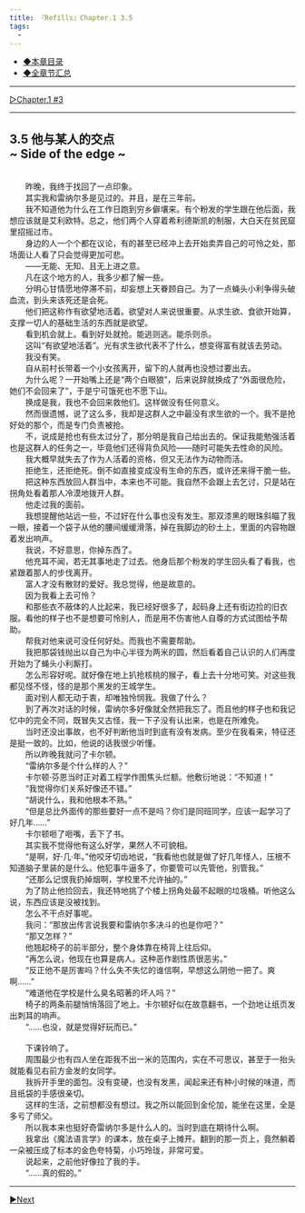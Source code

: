 ```yaml
---
title: 『Refills』Chapter.1 3.5
tags:
  - 
---
```


 - [◆本章目录](https://luciasnote.space/_posts/2020-11-14-refillsCH1/)
 - [◆全章节汇总](https://luciasnote.space/_posts/2020-11-14-Refills%E6%B1%87%E6%80%BB%E9%A1%B5/)

---


[▷Chapter.1 #3](https://luciasnote.space/_posts/2020-12-03-refillsCH1.3/)


---


## 3.5 他与某人的交点<br>~ Side of the edge ~

<br>&emsp;&emsp;昨晚，我终于找回了一点印象。
<br>&emsp;&emsp;其实我和雷纳尔多是见过的。并且，是在三年前。
<br>&emsp;&emsp;我不知道他为什么在工作日跑到穷乡僻壤来。有个粉发的学生跟在他后面，我想应该就是艾利欧特。总之，他们两个人穿着希利德斯凯的制服，大白天在贫民窟里招摇过市。
<br>&emsp;&emsp;身边的人一个个都在议论，有的甚至已经冲上去开始卖弄自己的可怜之处，那场面让人看了只会觉得更加可悲。
<br>&emsp;&emsp;——无能、无知、且无上进之意。
<br>&emsp;&emsp;凡在这个地方的人，我多少都了解一些。
<br>&emsp;&emsp;分明心甘情愿地停滞不前，却妄想上天眷顾自己。为了一点蝇头小利争得头破血流，到头来该死还是会死。
<br>&emsp;&emsp;他们把这称作有欲望地活着。欲望对人来说很重要。从求生欲、食欲开始算，支撑一切人的基础生活的东西就是欲望。
<br>&emsp;&emsp;看到机会就上。看到好处就抢。能逃则逃。能杀则杀。
<br>&emsp;&emsp;这叫“有欲望地活着”。光有求生欲代表不了什么，想变得富有就该去劳动。
<br>&emsp;&emsp;我没有笑。
<br>&emsp;&emsp;自从前村长带着一个小女孩离开，留下的人就再也没想过要出去。
<br>&emsp;&emsp;为什么呢？一开始嘴上还是“两个白眼狼”，后来说辞就换成了“外面很危险，她们不会回来了”，于是宁可饿死也不愿下山。
<br>&emsp;&emsp;换成是我，我也不会回来救他们。这样做没有任何意义。
<br>&emsp;&emsp;然而很遗憾，说了这么多，我却是这群人之中最没有求生欲的一个。我不是抢好处的那个，而是专门负责被抢。
<br>&emsp;&emsp;不，说成是抢也有些太过分了，那分明是我自己给出去的。保证我能勉强活着也是这群人的任务之一，毕竟他们还得背负风险——随时可能失去性命的风险。
<br>&emsp;&emsp;我大概早就失去了作为人活着的资格，但又无法作为动物而活。
<br>&emsp;&emsp;拒绝生，还拒绝死。倒不如直接变成没有生命的东西，或许还来得干脆一些。
<br>&emsp;&emsp;把这种东西放回人群当中，本来也不可能。我自然不会跟上去乞讨，只是站在拐角处看着那人冷漠地拨开人群。
<br>&emsp;&emsp;他走过我的面前。
<br>&emsp;&emsp;我想提醒他站远一些，不过好在什么事也没有发生。那双漆黑的眼珠斜瞄了我一眼，接着一个袋子从他的腰间缓缓滑落，掉在我脚边的砂土上，里面的内容物跟着发出响声。
<br>&emsp;&emsp;我说，不好意思，你掉东西了。
<br>&emsp;&emsp;他充耳不闻，若无其事地走了过去。他身后那个粉发的学生回头看了看我，也紧跟着那人的步伐离开。
<br>&emsp;&emsp;富人才没有散财的爱好。我总觉得，他是故意的。
<br>&emsp;&emsp;因为我看上去可怜？
<br>&emsp;&emsp;和那些衣不蔽体的人比起来，我已经好很多了，起码身上还有街边捡的旧衣服。看他的样子也不是想要可怜别人，而是用不伤害他人自尊的方式试图给予帮助。
<br>&emsp;&emsp;帮我对他来说可没任何好处。而我也不需要帮助。
<br>&emsp;&emsp;我把那袋钱抛出以自己为中心半径为两米的圆，然后看着自己认识的人们再度开始为了蝇头小利厮打。
<br>&emsp;&emsp;怎么形容好呢。就好像在地上扒抢核桃的猴子，看上去十分地可笑。对这些我都见怪不怪，怪的是那个黑发的王城学生。
<br>&emsp;&emsp;面对别人都无动于衷，却唯独怜悯我。我做了什么？
<br>&emsp;&emsp;到了再次对话的时候，雷纳尔多好像就全然把我忘了。而且他的样子也和我记忆中的完全不同，既冒失又古怪，我一下子没有认出来，也是在所难免。
<br>&emsp;&emsp;当时还没出事故，也不好判断他当时到底有没有发病。至少在我看来，特征还是挺一致的。比如，他说的话我很少听懂。
<br>&emsp;&emsp;所以昨晚我就问了卡尔顿。
<br>&emsp;&emsp;“雷纳尔多是个什么样的人？”
<br>&emsp;&emsp;卡尔顿·芬恩当时正对着工程学作图焦头烂额。他敷衍地说：“不知道！”
<br>&emsp;&emsp;“我觉得你们关系好像还不错。”
<br>&emsp;&emsp;“胡说什么，我和他根本不熟。”
<br>&emsp;&emsp;“但是总比外面传的那些要好一点不是吗？你们是同班同学，应该一起学习了好几年……”
<br>&emsp;&emsp;卡尔顿咂了咂嘴，丢下了书。
<br>&emsp;&emsp;其实我不觉得他有这么好学，果然人不可貌相。
<br>&emsp;&emsp;“是啊，好·几·年。”他咬牙切齿地说，“我看他也就是做了好几年怪人，压根不知道脑子里装的是什么。他犯事牛逼多了，你要管可以先管他，别管我。”
<br>&emsp;&emsp;“还那么记恨我扔掉烟啊，学校里不允许抽的。”
<br>&emsp;&emsp;为了防止他捡回去，我还特地挑了个楼上拐角处最不起眼的垃圾桶。听他这么说，东西应该是没被找到。
<br>&emsp;&emsp;怎么不干点好事呢。
<br>&emsp;&emsp;我问：“那放出传言说我要和雷纳尔多决斗的也是你吧？”
<br>&emsp;&emsp;“那又怎样？”
<br>&emsp;&emsp;他翘起椅子的前半部分，整个身体靠在椅背上往后仰。
<br>&emsp;&emsp;“再怎么说，他现在也算是病人。这种恶作剧性质很恶劣。”
<br>&emsp;&emsp;“反正他不是厉害吗？什么失不失忆的谁信啊，早想这么阴他一把了。爽啊……”
<br>&emsp;&emsp;“难道他在学校是什么臭名昭著的坏人吗？”
<br>&emsp;&emsp;椅子的两条前腿悄悄落回了地上。卡尔顿好似在故意翻书，一个劲地让纸页发出刺耳的响声。
<br>&emsp;&emsp;“……也没，就是觉得好玩而已。”
<br>&emsp;&emsp;
<br>&emsp;&emsp;下课铃响了。
<br>&emsp;&emsp;周围最少也有四人坐在距我不出一米的范围内，实在不可思议，甚至于一抬头就能看见右前方金发的女同学。
<br>&emsp;&emsp;我拆开手里的面包。没有变硬，也没有发黑，闻起来还有种小时候的味道，而且纸袋的手感很亲切。
<br>&emsp;&emsp;这样的生活，之前想都没有想过。我之所以能回到金伦加，能坐在这里，全是多亏了师父。
<br>&emsp;&emsp;所以我本来也挺好奇雷纳尔多是什么人的。当时到底在期待什么啊。
<br>&emsp;&emsp;我拿出《魔法语言学》的课本，放在桌子上摊开。翻到的那一页上，竟然躺着一朵被压成了标本的金色夸特菊，小巧玲珑，非常可爱。
<br>&emsp;&emsp;说起来，之前他好像拉了我的手。
<br>&emsp;&emsp;“……真的假的。”


---

[▶Next](https://luciasnote.space/_posts/2020-12-10-refillsCH1.4/)
